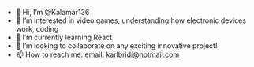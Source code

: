 - 👋 Hi, I’m @Kalamar136
- 👀 I’m interested in video games, understanding how electronic devices work, coding
- 🌱 I’m currently learning React
- 💞️ I’m looking to collaborate on any exciting innovative project!
- 📫 How to reach me:
  email: karlbridi@hotmail.com

<!---
Kalamar136/Kalamar136 is a ✨ special ✨ repository because its `README.md` (this file) appears on your GitHub profile.
You can click the Preview link to take a look at your changes.
--->
